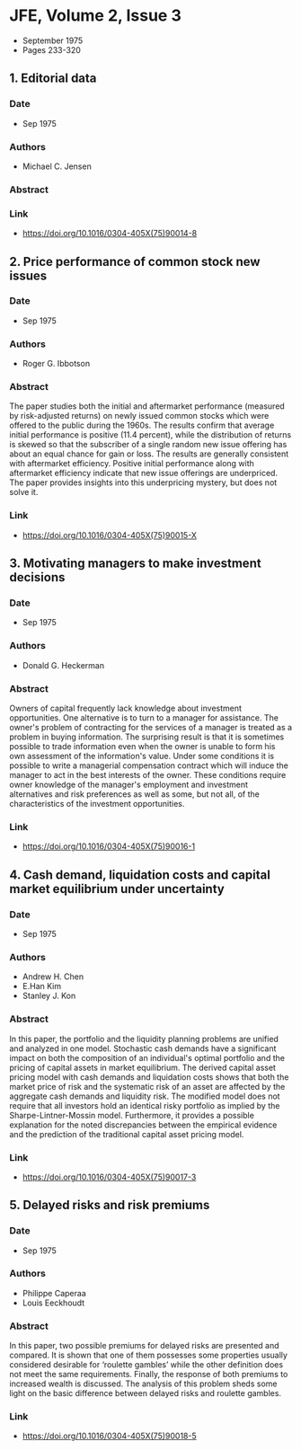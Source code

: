 # JFE, Volume 2, Issue 3
- September 1975
- Pages 233-320

## 1. Editorial data
### Date
- Sep 1975
### Authors
- Michael C. Jensen
### Abstract

### Link
- https://doi.org/10.1016/0304-405X(75)90014-8

## 2. Price performance of common stock new issues
### Date
- Sep 1975
### Authors
- Roger G. Ibbotson
### Abstract
The paper studies both the initial and aftermarket performance (measured by risk-adjusted returns) on newly issued common stocks which were offered to the public during the 1960s. The results confirm that average initial performance is positive (11.4 percent), while the distribution of returns is skewed so that the subscriber of a single random new issue offering has about an equal chance for gain or loss. The results are generally consistent with aftermarket efficiency. Positive initial performance along with aftermarket efficiency indicate that new issue offerings are underpriced. The paper provides insights into this underpricing mystery, but does not solve it.
### Link
- https://doi.org/10.1016/0304-405X(75)90015-X

## 3. Motivating managers to make investment decisions
### Date
- Sep 1975
### Authors
- Donald G. Heckerman
### Abstract
Owners of capital frequently lack knowledge about investment opportunities. One alternative is to turn to a manager for assistance. The owner's problem of contracting for the services of a manager is treated as a problem in buying information. The surprising result is that it is sometimes possible to trade information even when the owner is unable to form his own assessment of the information's value. Under some conditions it is possible to write a managerial compensation contract which will induce the manager to act in the best interests of the owner. These conditions require owner knowledge of the manager's employment and investment alternatives and risk preferences as well as some, but not all, of the characteristics of the investment opportunities.
### Link
- https://doi.org/10.1016/0304-405X(75)90016-1

## 4. Cash demand, liquidation costs and capital market equilibrium under uncertainty
### Date
- Sep 1975
### Authors
- Andrew H. Chen
- E.Han Kim
- Stanley J. Kon
### Abstract
In this paper, the portfolio and the liquidity planning problems are unified and analyzed in one model. Stochastic cash demands have a significant impact on both the composition of an individual's optimal portfolio and the pricing of capital assets in market equilibrium. The derived capital asset pricing model with cash demands and liquidation costs shows that both the market price of risk and the systematic risk of an asset are affected by the aggregate cash demands and liquidity risk. The modified model does not require that all investors hold an identical risky portfolio as implied by the Sharpe-Lintner-Mossin model. Furthermore, it provides a possible explanation for the noted discrepancies between the empirical evidence and the prediction of the traditional capital asset pricing model.
### Link
- https://doi.org/10.1016/0304-405X(75)90017-3

## 5. Delayed risks and risk premiums
### Date
- Sep 1975
### Authors
- Philippe Caperaa
- Louis Eeckhoudt
### Abstract
In this paper, two possible premiums for delayed risks are presented and compared. It is shown that one of them possesses some properties usually considered desirable for ‘roulette gambles’ while the other definition does not meet the same requirements. Finally, the response of both premiums to increased wealth is discussed. The analysis of this problem sheds some light on the basic difference between delayed risks and roulette gambles.
### Link
- https://doi.org/10.1016/0304-405X(75)90018-5

